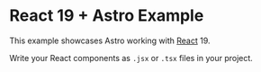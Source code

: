 # React 19 + Astro Example

This example showcases Astro working with [React](https://react.dev) 19.

Write your React components as `.jsx` or `.tsx` files in your project.
